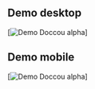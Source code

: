 ## Demo desktop

[![Demo Doccou alpha](https://j.gifs.com/VAY76W.gif)]

## Demo mobile

[![Demo Doccou alpha](http://gifs.com/gif/mobile-screen-NLNY4pf)]
